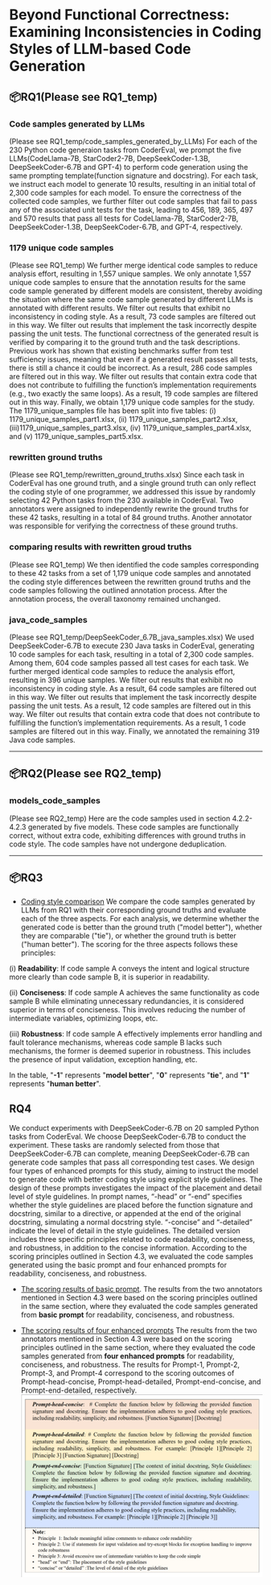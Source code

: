 # Beyond Functional Correctness: Examining Inconsistencies in Coding Styles of LLM-based Code Generation

## 📦RQ1(Please see RQ1_temp)
### Code samples generated by LLMs 
(Please see RQ1_temp/code_samples_generated_by_LLMs) For each of the 230 Python code generaion tasks from CoderEval, we prompt the five LLMs(CodeLlama-7B, StarCoder2-7B, DeepSeekCoder-1.3B, DeepSeekCoder-6.7B and GPT-4) to perform code generation using the same prompting template(function signature and docstring). For each task, we instruct each model to generate 10 results, resulting in an initial total of 2,300 code samples for each model. To ensure the correctness of the collected code samples, we further filter out code samples that fail to pass any of the associated unit tests for the task, leading to 456, 189, 365, 497 and 570 results that pass all tests for CodeLlama-7B, StarCoder2-7B, DeepSeekCoder-1.3B, DeepSeekCoder-6.7B, and GPT-4, respectively.

### 1179 unique code samples
(Please see RQ1_temp) We further merge identical code samples to reduce analysis effort, resulting in 1,557 unique samples. We only annotate 1,557 unique code samples to ensure that the annotation results for the same code sample generated by different models are consistent, thereby avoiding the situation where the same code sample generated by different LLMs is annotated with different results. We filter out results that exhibit no inconsistency in coding style. As a result, 73 code samples are filtered out in this way. We filter out results that implement the task incorrectly despite passing the unit tests. The functional correctness of the generated result is verified by comparing it to the ground truth and the task descriptions. Previous work has shown that existing benchmarks suffer from test sufficiency issues, meaning that even if a generated result passes all tests, there is still a chance it could be incorrect. As a result, 286 code samples are filtered out in this way. We filter out results that contain extra code that does not contribute to fulfilling the function’s implementation requirements (e.g., two exactly the same loops). As a result, 19 code samples are filtered out in this way. Finally, we obtain 1,179 unique code samples for the study. The 1179_unique_samples file has been split into five tables: (i) 1179_unique_samples_part1.xlsx, (ii) 1179_unique_samples_part2.xlsx,  (iii)1179_unique_samples_part3.xlsx, (iv) 1179_unique_samples_part4.xlsx, and (v) 1179_unique_samples_part5.xlsx.

### rewritten ground truths
(Please see RQ1_temp/rewritten_ground_truths.xlsx) Since each task in CoderEval has one ground truth, and a single ground truth can only reflect the coding style of one programmer, we addressed this issue by randomly selecting 42 Python tasks from the 230 available in CoderEval. Two annotators were assigned to independently rewrite the ground truths for these 42 tasks, resulting in a total of 84 ground truths. Another annotator was responsible for verifying the correctness of these ground truths.

### comparing results with rewritten groud truths
(Please see RQ1_temp) We then identified the code samples corresponding to these 42 tasks from a set of 1,179 unique code samples and annotated the coding style differences between the rewritten ground truths and the code samples following the outlined annotation process. After the annotation process, the overall taxonomy remained unchanged.

### java_code_samples
(Please see RQ1_temp/DeepSeekCoder_6.7B_java_samples.xlsx) We used DeepSeekCoder-6.7B to execute 230 Java tasks in CoderEval, generating 10 code samples for each task, resulting in a total of 2,300 code samples. Among them, 604 code samples passed all test cases for each task. We further merged identical code samples to reduce the analysis effort, resulting in 396 unique samples. We filter out results that exhibit no inconsistency in coding style. As a result, 64 code samples are filtered out in this way. We filter out results that implement the task incorrectly despite passing the unit tests. As a result, 12 code samples are filtered out in this way. We filter out results that contain extra code that does not contribute to fulfilling the function’s implementation requirements. As a result, 1 code samples are filtered out in this way. Finally, we annotated the remaining 319 Java code samples.

---

## 📦RQ2(Please see RQ2_temp)
### models_code_samples
(Please see RQ2_temp)  Here are the code samples used in section 4.2.2-4.2.3 generated by five models. These code samples are functionally correct, without extra code, exhibiting differences with ground truths in code style. The code samples have not undergone deduplication.

---


## 📦RQ3
- [Coding style comparison](https://github.com/DeepSoftwareAnalytics/Coding-Style-Empirical/tree/main/RQ3_temp) We compare the code samples generated by LLMs from RQ1 with their corresponding ground truths and evaluate each of the three aspects. For each analysis, we determine whether the generated code is better than the ground truth ("model better"), whether they are comparable ("tie"), or whether the ground truth is better ("human better"). The scoring for the three aspects follows these principles:

(i) **Readability**: If code sample A conveys the intent and logical structure more clearly than code sample B, it is superior in readability.

(ii) **Conciseness**: If code sample A achieves the same functionality as code sample B while eliminating unnecessary redundancies, it is considered superior in terms of conciseness. This involves reducing the number of intermediate variables, optimizing loops, etc.

(iii) **Robustness**: If code sample A effectively implements error handling and fault tolerance mechanisms, whereas code sample B lacks such mechanisms, the former is deemed superior in robustness. This includes the presence of input validation, exception handling, etc.

In the table, "**-1**" represents "**model better**", "**0**" represents "**tie**", and "**1**" represents "**human better**".

## RQ4
We conduct experiments with DeepSeekCoder-6.7B on 20 sampled Python tasks from CoderEval. We choose DeepSeekCoder-6.7B to conduct the experiment. These tasks are randomly selected from those that DeepSeekCoder-6.7B can complete, meaning DeepSeekCoder-6.7B can generate code samples that pass all corresponding test cases. We design four types of enhanced prompts for this study, aiming to instruct the model to generate code with better coding style using explicit style guidelines. The design of these prompts investigates the impact of the placement and detail level of style guidelines. In prompt names, “-head” or “-end” specifies whether the style guidelines are placed before the function signature and docstring, similar to a directive, or appended at the end of the original docstring, simulating a normal docstring style. “-concise” and “-detailed” indicate the level of detail in the style guidelines. The detailed version includes three specific principles related to code readability, conciseness, and robustness, in addition to the concise information. According to the scoring principles outlined in Section 4.3, we evaluated the code samples generated using the basic prompt and four enhanced prompts for readability, conciseness, and robustness. 

- [The scoring results of basic prompt](https://github.com/DeepSoftwareAnalytics/Coding-Style-Empirical/blob/main/RQ4_temp/scoring_results_basic_prompt.xlsx). The results from the two annotators mentioned in Section 4.3 were based on the scoring principles outlined in the same section, where they evaluated the code samples generated from **basic prompt** for readability, conciseness, and robustness.

- [The scoring results of four enhanced prompts](https://github.com/DeepSoftwareAnalytics/Coding-Style-Empirical/blob/main/RQ4_temp/scoring_results_enhanced_prompts.xlsx) The results from the two annotators mentioned in Section 4.3 were based on the scoring principles outlined in the same section, where they evaluated the code samples generated from **four enhanced prompts** for readability, conciseness, and robustness. The results for Prompt-1, Prompt-2, Prompt-3, and Prompt-4 correspond to the scoring outcomes of Prompt-head-concise, Prompt-head-detailed, Prompt-end-concise, and Prompt-end-detailed, respectively.
![Prompt templates](https://github.com/DeepSoftwareAnalytics/Coding-Style-Empirical/blob/main/images/prompts-4.png)

